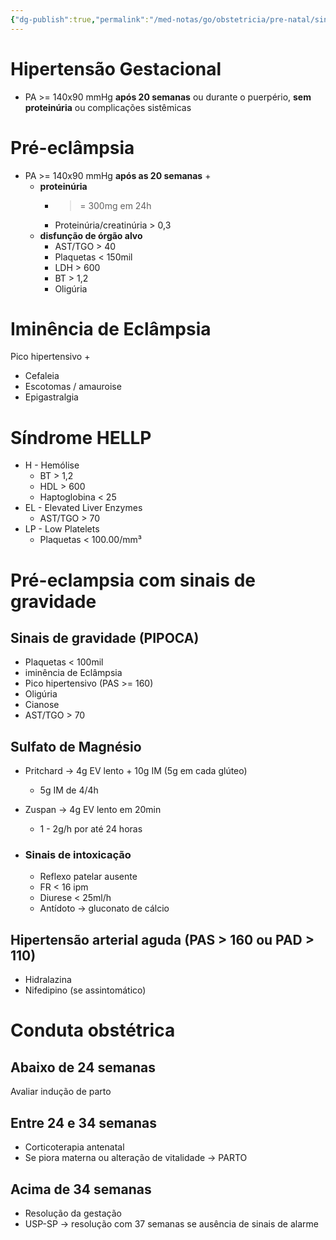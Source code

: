 ```yaml
---
{"dg-publish":true,"permalink":"/med-notas/go/obstetricia/pre-natal/sindrome-hipertensiva-na-gestacao/"}
---
```


# Hipertensão Gestacional
- PA >= 140x90 mmHg **após 20 semanas** ou durante o puerpério, **sem proteinúria** ou complicações sistêmicas

# Pré-eclâmpsia
- PA >= 140x90 mmHg **após as 20 semanas** +
	- **proteinúria**
		- >= 300mg em 24h
		- Proteinúria/creatinúria > 0,3
	- **disfunção de órgão alvo**
		- AST/TGO > 40
		- Plaquetas < 150mil
		- LDH > 600
		- BT > 1,2
		- Oligúria

# Iminência de Eclâmpsia
Pico hipertensivo +
- Cefaleia
- Escotomas / amauroise
- Epigastralgia
# Síndrome HELLP
- H - Hemólise
	- BT > 1,2
	- HDL > 600
	- Haptoglobina < 25
- EL - Elevated Liver Enzymes
	- AST/TGO > 70
- LP - Low Platelets
	- Plaquetas < 100.00/mm³
# Pré-eclampsia com sinais de gravidade

## Sinais de gravidade (PIPOCA)
- Plaquetas < 100mil
- iminência de Eclâmpsia
- Pico hipertensivo (PAS >= 160)
- Oligúria 
- Cianose
- AST/TGO > 70
## Sulfato de Magnésio

- Pritchard -> 4g EV lento + 10g IM (5g em cada glúteo)
	- 5g IM de 4/4h
- Zuspan -> 4g EV lento em 20min 
	- 1 - 2g/h por até 24 horas

- ### Sinais de intoxicação
	- Reflexo patelar ausente
	- FR < 16 ipm
	- Diurese < 25ml/h
	- Antídoto -> gluconato de cálcio
## Hipertensão arterial aguda (PAS > 160 ou PAD > 110)
- Hidralazina
- Nifedipino (se assintomático)

# Conduta obstétrica
## Abaixo de 24 semanas
Avaliar indução de parto

## Entre 24 e 34 semanas
- Corticoterapia antenatal
- Se piora materna ou alteração de vitalidade -> PARTO
## Acima de 34 semanas
- Resolução da gestação
- USP-SP -> resolução com 37 semanas se ausência de sinais de alarme